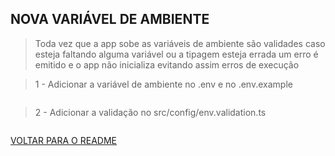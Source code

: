 ## NOVA VARIÁVEL DE AMBIENTE
> Toda vez que a app sobe as variáveis de ambiente são validades caso esteja faltando alguma variável ou a tipagem esteja errada um erro é emitido e o app não inicializa evitando assim erros de execução

> 1 - Adicionar a variável de ambiente no .env e no .env.example

```typescript

```

> 2 - Adicionar a validação no src/config/env.validation.ts

```typescript

```
[VOLTAR PARA O README](../../README.md)
